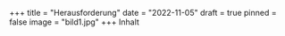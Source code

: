 +++
title = "Herausforderung"
date = "2022-11-05"
draft = true
pinned = false
image = "bild1.jpg"
+++
Inhalt